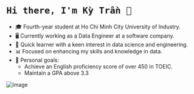 # `Hi there, I'm Kỳ Trần 👋`
- 🎓 Fourth-year student at Ho Chi Minh City University of Industry.
- 🖥️ Currently working as a Data Engineer at a software company.
- 🚀 Quick learner with a keen interest in data science and engineering.
- 📊 Focused on enhancing my skills and knowledge in data.
- 🎯 Personal goals:
  - Achieve an English proficiency score of over 450 in TOEIC.
  - Maintain a GPA above 3.3

![image](https://github.com/user-attachments/assets/7a508b26-deaf-46f9-b755-f4e6a5aefca9?raw=true)
